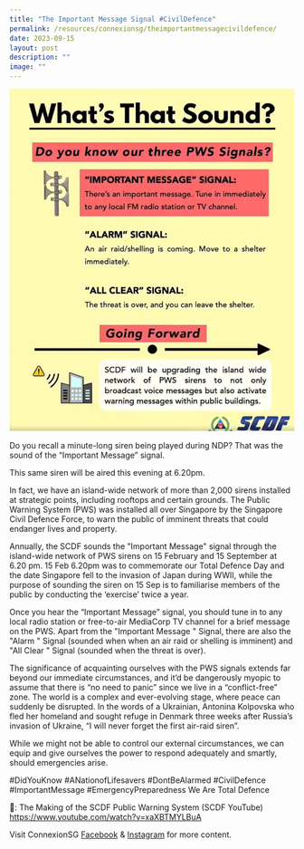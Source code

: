 ```yaml
---
title: "The Important Message Signal #CivilDefence"
permalink: /resources/connexionsg/theimportantmessagecivildefence/
date: 2023-09-15
layout: post
description: ""
image: ""
---
```

![](/images/connexionsg/2023/scdf%20impt%20msg.jpg)

Do you recall a minute-long siren being played during NDP? That was the sound of the “Important Message” signal. 

This same siren will be aired this evening at 6.20pm. 

In fact, we have an island-wide network of more than 2,000 sirens installed at strategic points, including rooftops and certain grounds. The Public Warning System (PWS) was installed all over Singapore by the Singapore Civil Defence Force, to warn the public of imminent threats that could endanger lives and property. 

Annually, the SCDF sounds the "Important Message" signal through the island-wide network of PWS sirens on 15 February and 15 September at 6.20 pm. 15 Feb 6.20pm was to commemorate our Total Defence Day and the date Singapore fell to the invasion of Japan during WWII, while the purpose of sounding the siren on 15 Sep is to familiarise members of the public by conducting the ‘exercise’ twice a year.

Once you hear the “Important Message” signal, you should tune in to any local radio station or free-to-air MediaCorp TV channel for a brief message on the PWS. Apart from the "Important Message " Signal, there are also the "Alarm " Signal (sounded when when an air raid or shelling is imminent) and "All Clear " Signal (sounded when the threat is over).

The significance of acquainting ourselves with the PWS signals extends far beyond our immediate circumstances, and it’d be dangerously myopic to assume that there is “no need to panic” since we live in a “conflict-free” zone. The world is a complex and ever-evolving stage, where peace can suddenly be disrupted. In the words of a Ukrainian, Antonina Kolpovska who fled her homeland and sought refuge in Denmark three weeks after Russia’s invasion of Ukraine, “I will never forget the first air-raid siren”. 

While we might not be able to control our external circumstances, we can equip and give ourselves the power to respond adequately and smartly, should emergencies arise.

#DidYouKnow #ANationofLifesavers #DontBeAlarmed #CivilDefence #ImportantMessage #EmergencyPreparedness We Are Total Defence

🎥: The Making of the SCDF Public Warning System (SCDF YouTube)
https://www.youtube.com/watch?v=xaXBTMYLBuA

Visit ConnexionSG <a target="_blank" href="https://www.facebook.com/ConnexionSG">Facebook</a> &amp; <a target="_blank" href="https://www.instagram.com/connexionsg/">Instagram</a> for more content.